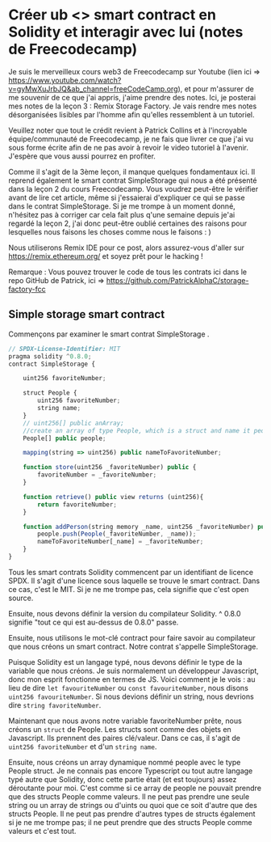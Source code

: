 # Créer ub <<storage factory>> smart contract en Solidity et interagir avec lui (notes de Freecodecamp)

Je suis le merveilleux cours web3 de Freecodecamp sur Youtube (lien ici => https://www.youtube.com/watch?v=gyMwXuJrbJQ&ab_channel=freeCodeCamp.org), et pour m'assurer de me souvenir de ce que j'ai appris, j'aime prendre des notes. Ici, je posterai mes notes de la leçon 3 : Remix Storage Factory. Je vais rendre mes notes désorganisées lisibles par l'homme afin qu'elles ressemblent à un tutoriel.

Veuillez noter que tout le crédit revient à Patrick Collins et à l'incroyable équipe/communauté de Freecodecamp, je ne fais que livrer ce que j'ai vu sous forme écrite afin de ne pas avoir à revoir le video tutoriel à l'avenir. J'espère que vous aussi pourrez en profiter.

Comme il s'agit de la 3ème leçon, il manque quelques fondamentaux ici. Il reprend également le smart contrat SimpleStorage qui nous a été présenté dans la leçon 2 du cours Freecodecamp. Vous voudrez peut-être le vérifier avant de lire cet article, même si j'essaierai d'expliquer ce qui se passe dans le contrat SimpleStorage. Si je me trompe à un moment donné, n'hésitez pas à corriger car cela fait plus q'une semaine depuis je'ai regardé la leçon 2, j'ai donc peut-être oublié certaines des raisons pour lesquelles nous faisons les choses comme nous le faisons : )

Nous utiliserons Remix IDE pour ce post, alors assurez-vous d'aller sur https://remix.ethereum.org/ et soyez prêt pour le hacking !

Remarque : Vous pouvez trouver le code de tous les contrats ici dans le repo GitHub de Patrick, ici => https://github.com/PatrickAlphaC/storage-factory-fcc

## Simple storage smart contract

Commençons par examiner le smart contrat SimpleStorage .

```javascript
// SPDX-License-Identifier: MIT
pragma solidity ^0.8.0;
contract SimpleStorage {

    uint256 favoriteNumber;

    struct People {
        uint256 favoriteNumber;
        string name;
    }
    // uint256[] public anArray;
    //create an array of type People, which is a struct and name it people. It is also public.
    People[] public people;

    mapping(string => uint256) public nameToFavoriteNumber;

    function store(uint256 _favoriteNumber) public {
        favoriteNumber = _favoriteNumber;
    }

    function retrieve() public view returns (uint256){
        return favoriteNumber;
    }

    function addPerson(string memory _name, uint256 _favoriteNumber) public {
        people.push(People(_favoriteNumber, _name));
        nameToFavoriteNumber[_name] = _favoriteNumber;
    }
}
```

Tous les smart contrats Solidity commencent par un identifiant de licence SPDX. Il s'agit d'une licence sous laquelle se trouve le smart contract. Dans ce cas, c'est le MIT. Si je ne me trompe pas, cela signifie que c'est open source.

Ensuite, nous devons définir la version du compilateur Solidity. ^ 0.8.0 signifie "tout ce qui est au-dessus de 0.8.0" passe.

Ensuite, nous utilisons le mot-clé contract pour faire savoir au compilateur que nous créons un smart contract. Notre contrat s'appelle SimpleStorage.

Puisque Solidity est un langage typé, nous devons définir le type de la variable que nous créons. Je suis normalement un développeur Javascript, donc mon esprit fonctionne en termes de JS. Voici comment je le vois : au lieu de dire `let favouriteNumber` ou `const favouriteNumber`, nous disons `uint256 favouriteNumber`. Si nous devions définir un string, nous devrions dire `string favoriteNumber`.

Maintenant que nous avons notre variable favoriteNumber prête, nous créons un `struct` de People. Les structs sont comme des objets en Javascript. Ils prennent des paires clé/valeur. Dans ce cas, il s'agit de `uint256 favoriteNumber` et d'un `string name`.

Ensuite, nous créons un array dynamique nommé people avec le type People struct. Je ne connais pas encore Typescript ou tout autre langage typé autre que Solidity, donc cette partie était (et est toujours) assez déroutante pour moi. C'est comme si ce array de people ne pouvait prendre que des structs People comme valeurs. Il ne peut pas prendre une seule string ou un array de strings ou d'uints ou quoi que ce soit d'autre que des structs People. Il ne peut pas prendre d'autres types de structs également si je ne me trompe pas; il ne peut prendre que des structs People comme valeurs et c'est tout.
